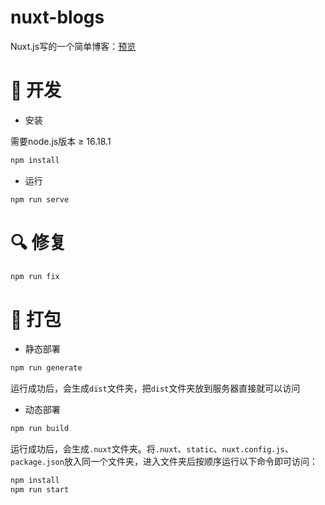 # nuxt-blogs

Nuxt.js写的一个简单博客：[预览](www.baidu.com)

# 🔧 开发

- 安装

需要node.js版本 ≥ 16.18.1

```JavaScript
npm install
```

- 运行

```JavaScript
npm run serve
```

# 🔍 修复

```JavaScript
npm run fix
```

# 🔨 打包

- 静态部署

```JavaScript
npm run generate
```

运行成功后，会生成`dist`文件夹，把`dist`文件夹放到服务器直接就可以访问

- 动态部署

```JavaScript
npm run build
```

运行成功后，会生成`.nuxt`文件夹。将`.nuxt`、`static`、`nuxt.config.js`、`package.json`放入同一个文件夹，进入文件夹后按顺序运行以下命令即可访问：

```JavaScript
npm install
npm run start
```